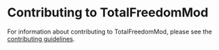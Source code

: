 # Contributing to TotalFreedomMod

For information about contributing to TotalFreedomMod, please see the [contributing guidelines](https://github.com/TotalFreedom/TotalFreedomMod/wiki/Contributing).
